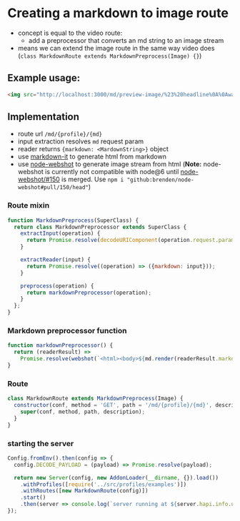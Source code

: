 # Creating a markdown to image route

- concept is equal to the video route:
  - add a preprocessor that converts an md string to an image stream
- means we can extend the image route in the same way video does (`class MarkdownRoute extends MarkdownPreprocess(Image) {}`)

## Example usage:

```html
<img src="http://localhost:3000/md/preview-image/%23%20headline%0A%0Awasd?size=500" alt="headline wasd">
```

## Implementation

- route url `/md/{profile}/{md}`
- input extraction resolves `md` request param
- reader returns `{markdown: <MardownString>}` object
- use [markdown-it](https://github.com/markdown-it/markdown-it) to generate html from markdown
- use [node-webshot](https://github.com/brenden/node-webshot) to generate image stream from html 
(__Note:__ node-webshot is currently not compatible with node@6 until [node-webshot/#150](https://github.com/brenden/node-webshot/pull/150) is merged. Use `npm i "github:brenden/node-webshot#pull/150/head"`)

### Route mixin

```js
function MarkdownPreprocess(SuperClass) {
  return class MarkdownPreprocessor extends SuperClass {
    extractInput(operation) {
      return Promise.resolve(decodeURIComponent(operation.request.params.md));
    }

    extractReader(input) {
      return Promise.resolve((operation) => ({markdown: input}));
    }

    preprocess(operation) {
      return markdownPreprocessor(operation);
    }
  };
}
```

### Markdown preprocessor function

```js
function markdownPreprocessor() {
  return (readerResult) =>
    Promise.resolve(webshot(`<html><body>${md.render(readerResult.markdown)}</body></html>`, {siteType: 'html'}));
}
```

### Route

```js
class MarkdownRoute extends MarkdownPreprocess(Image) {
  constructor(conf, method = 'GET', path = '/md/{profile}/{md}', description = 'Profile markdown conversion') {
    super(conf, method, path, description);
  }
}
```

### starting the server

```js
Config.fromEnv().then(config => {
  config.DECODE_PAYLOAD = (payload) => Promise.resolve(payload);

  return new Server(config, new AddonLoader(__dirname, {}).load())
    .withProfiles([require('../src/profiles/examples')])
    .withRoutes([new MarkdownRoute(config)])
    .start()
    .then(server => console.log(`server running at ${server.hapi.info.uri}`));
});
```

